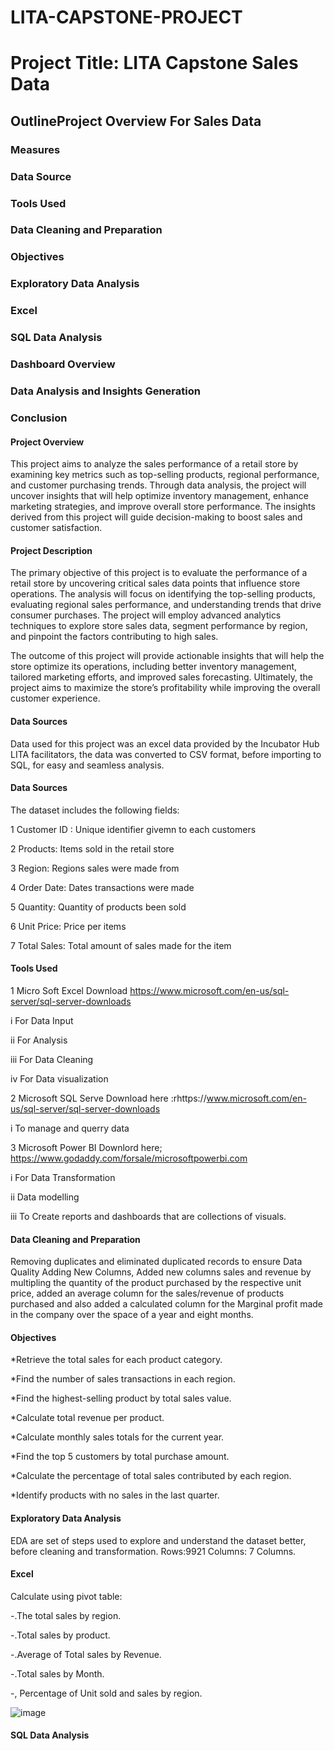 # LITA-CAPSTONE-PROJECT

# Project Title: LITA Capstone Sales Data

## OutlineProject Overview For Sales Data

### Measures

### Data Source

### Tools Used

### Data Cleaning and Preparation

### Objectives

### Exploratory Data Analysis

### Excel

### SQL Data Analysis

### Dashboard Overview

### Data Analysis and Insights Generation

### Conclusion


#### Project Overview
This project aims to analyze the sales performance of a retail store by examining key metrics such as top-selling products, regional performance, and customer purchasing trends. Through data analysis, the project will uncover insights that will help optimize inventory management, enhance marketing strategies, and improve overall store performance. The insights derived from this project will guide decision-making to boost sales and customer satisfaction.

#### Project Description

The primary objective of this project is to evaluate the performance of a retail store by uncovering critical sales data points that influence store operations. The analysis will focus on identifying the top-selling products, evaluating regional sales performance, and understanding trends that drive consumer purchases. The project will employ advanced analytics techniques to explore store sales data, segment performance by region, and pinpoint the factors contributing to high sales.

The outcome of this project will provide actionable insights that will help the store optimize its operations, including better inventory management, tailored marketing efforts, and improved sales forecasting. Ultimately, the project aims to maximize the store’s profitability while improving the overall customer experience.

#### Data Sources
Data used for this project was an excel data provided by the Incubator Hub LITA facilitators, the data was converted to CSV format, before importing to SQL, for easy and seamless analysis.

#### Data Sources

The dataset includes the following fields:

1 Customer ID : Unique identifier givemn to each customers

2 Products: Items sold in the retail store

3 Region: Regions sales were made from

4 Order Date: Dates transactions were made

5 Quantity: Quantity of products been sold

6 Unit Price: Price per items

7 Total Sales: Total amount of sales made for the item

#### Tools Used
1 Micro Soft Excel Download https://www.microsoft.com/en-us/sql-server/sql-server-downloads

 i For Data Input
 
 ii For Analysis
 
iii For Data Cleaning

iv  For Data visualization

2 Microsoft SQL Serve Download here :rhttps://www.microsoft.com/en-us/sql-server/sql-server-downloads

 i To manage and querry data

3 Microsoft Power BI Downlord here; https://www.godaddy.com/forsale/microsoftpowerbi.com

 i For Data Transformation
 
ii Data modelling

iii To Create reports and dashboards that are collections of visuals.

#### Data Cleaning and Preparation

Removing duplicates and eliminated duplicated records to ensure Data Quality Adding New Columns, Added new columns sales and revenue by multipling the quantity of the product purchased by the respective unit price, added an average column for the sales/revenue of products purchased and also added a calculated column for the Marginal profit made in the company over the space of a year and eight months.


#### Objectives

*Retrieve the total sales for each product category.

*Find the number of sales transactions in each region.

*Find the highest-selling product by total sales value.

*Calculate total revenue per product.

*Calculate monthly sales totals for the current year.

*Find the top 5 customers by total purchase amount.

*Calculate the percentage of total sales contributed by each region.

*Identify products with no sales in the last quarter.

#### Exploratory Data Analysis

EDA are set of steps used to explore and understand the dataset better, before cleaning and transformation. Rows:9921 Columns: 7 Columns.

####  Excel

Calculate using pivot table:

-.The total sales by region.

-.Total sales by product.

-.Average of Total sales by Revenue.

-.Total sales by Month.

-, Percentage of Unit sold and sales by region.


![image](https://github.com/user-attachments/assets/5d7f6132-3c7b-423b-a048-73699eda4aff)


#### SQL Data Analysis



